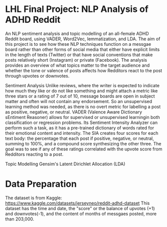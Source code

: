 # LHL Final Project: NLP Analysis of ADHD Reddit
An NLP sentiment analysis and topic modelling of an all-female ADHD Reddit board, using VADER, Word2Vec, lemmatization, and LDA. 
The aim of this project is to see how these NLP techniques function on a messgae board rather than other forms of social media that either have explicit limits in the length of texts (Twitter) or that have social conventions that make posts relatively short (Instagram) or private (Facebook). The analysis provides an overview of what topics matter to the target audience and whether the tone or valence of posts affects how Redditors react to the post through upvotes or downvotes.

Sentiment Analysis
Unlike reviews, where the writer is expected to indicate how much they like or do not like something and might attach a metric like three stars or a rating of 7 out of 10, message boards are open in subject matter and often will not contain any endorsement. So an unsupervised learning method was needed, as there is no overt metric for labelling a post as positive, negative, or neutral. VADER (Valence Aware Dictionary sEntiment Reasoner) allows for supervised or unsupervised learningin both classification or regression problems. Its Sentiment Intensity Analyzer can perform such a task, as it has a pre-trained dictionary of words rated for their emotional content and intensity. The SIA creates four scores for each text body: the percentage that each post if positive, negative, or neutral, summing to 100%, and a compound score synthesizing the other three. The goal was to see if any of these ratings correlated with the upvote score from Redditors reacting to a post.

Topic Modelling
Gensim's Latent Dirichlet Allocation (LDA)

# Data Preparation
The dataset is from Kaggle: https://www.kaggle.com/datasets/jerseyneo/reddit-adhd-dataset
This dataset has the time and date, the "score" or the balance of upvotes (+1) and downvotes(-1), and the content of months of messgaes posted, more than 203,000.

#

